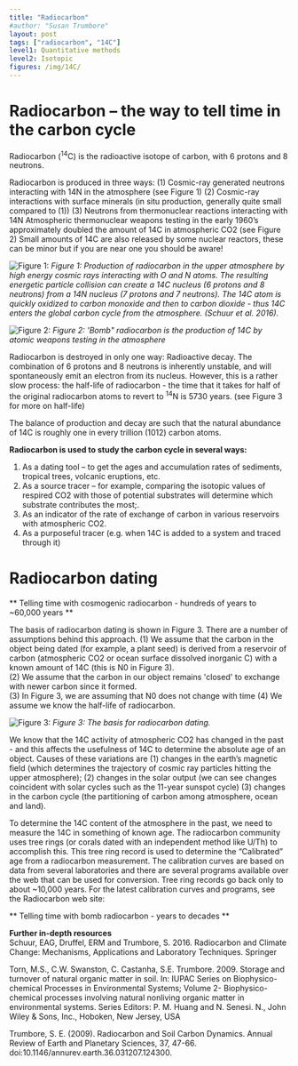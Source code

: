 ```yaml
---
title: "Radiocarbon"
#author: "Susan Trumbore"
layout: post
tags: ["radiocarbon", "14C"]
level1: Quantitative methods
level2: Isotopic
figures: /img/14C/
---
```


# Radiocarbon – the way to tell time in the carbon cycle
Radiocarbon (<sup>14</sup>C) is the radioactive isotope of carbon, with 6 protons and 8 neutrons. 

Radiocarbon is produced in three ways:
(1)	Cosmic-ray generated neutrons interacting with 14N in the  atmosphere (see Figure 1)
(2)	Cosmic-ray interactions with surface minerals (in situ production, generally quite small compared to (1))
(3)	Neutrons from thermonuclear reactions interacting with 14N 
Atmospheric thermonuclear weapons testing in the early 1960’s approximately doubled the amount of 14C in atmospheric CO2 (see Figure 2)
Small amounts of 14C are also released by some nuclear reactors, these can be minor but if you are near one you should be aware!

![Figure 1:   ]({{site.baseurl}}{{page.figures}}Figure1.png)
*Figure 1: Production of radiocarbon in the upper atmosphere by high energy cosmic rays interacting with O and N atoms. The resulting energetic particle collision can create a 14C nucleus (6 protons and 8 neutrons) from a 14N nucleus (7 protons and 7 neutrons).  The 14C atom is quickly oxidized to carbon monoxide and then to carbon dioxide - thus 14C enters the global carbon cycle from the atmosphere.  (Schuur et al. 2016).*

![Figure 2:   ]({{site.baseurl}}{{page.figures}}levin_bomb.png)
*Figure 2: 'Bomb" radiocarbon is the production of 14C by atomic weapons testing in the atmosphere*


Radiocarbon is destroyed in only one way: Radioactive decay.  The combination of 6 protons and 8 neutrons is inherently unstable, and will spontaneously emit an electron from its nucleus. However, this is a rather slow process: the half-life of radiocarbon - the time that it takes for half of the original radiocarbon atoms to revert to <sup>14</sup>N is 5730 years. (see Figure 3 for more on half-life)

The balance of production and decay are such that the natural abundance of 14C is roughly one in every trillion (1012) carbon atoms.   

**Radiocarbon is used to study the carbon cycle in several ways:**
 
1)	As a dating tool – to get the ages and accumulation rates of sediments, tropical trees, volcanic eruptions, etc.
2)	As a source tracer – for example, comparing the isotopic values of respired CO2 with those of potential substrates will determine which substrate contributes the most;.
3)	As an indicator of the rate of exchange of carbon in various reservoirs with atmospheric CO2.
3)  As a purposeful tracer (e.g. when 14C is added to a system and traced through it)



# Radiocarbon dating

** Telling time with cosmogenic radiocarbon - hundreds of years to ~60,000 years **

The basis of radiocarbon dating is shown in Figure 3.  There are a number of assumptions behind this approach. 
(1) We assume that the carbon in the object being dated (for example, a plant seed) is derived from a reservoir of carbon (atmospheric CO2 or ocean surface dissolved inorganic C) with a known amount of 14C (this is N0 in Figure 3).    
(2)  We assume that the carbon in our object remains 'closed' to exchange with newer carbon since it formed.  
(3) In Figure 3, we are assuming that N0 does not change with time
(4) We assume we know the half-life of radiocarbon.

![Figure 3:   ]({{site.baseurl}}{{page.figures}}decay.png)
*Figure 3: The basis for radiocarbon dating.*

We know that the 14C activity of atmospheric CO2 has changed in the past  - and this affects the usefulness of 14C to determine the absolute age of an object.
Causes of these variations are
(1)	changes in the earth’s magnetic field (which determines the trajectory of cosmic ray particles hitting the upper atmosphere); 
(2)	changes in the solar output (we can see changes coincident with solar cycles such as the 11-year sunspot cycle)
(3)	changes in the carbon cycle (the partitioning of carbon among atmosphere, ocean and land).

To determine the 14C content of the atmosphere in the past, we need to measure the 14C in something of known age. The radiocarbon community uses tree rings (or corals dated with an independent method like U/Th) to accomplish this. 
This tree ring record is used to determine the “Calibrated” age from a radiocarbon measurement.  The calibration curves are based on data from several laboratories and there are several programs available over the web that can be used for conversion. Tree ring records go back only to about ~10,000 years.  For the latest calibration curves and programs, see the Radiocarbon web site:  

** Telling time with bomb radiocarbon - years to decades **




 

**Further in-depth resources**    
Schuur, EAG, Druffel, ERM and Trumbore, S. 2016. Radiocarbon and Climate Change: Mechanisms, Applications and Laboratory Techniques. Springer

Torn, M.S., C.W. Swanston, C. Castanha, S.E. Trumbore. 2009. Storage and turnover of natural organic matter in soil. In: IUPAC Series on Biophysico-chemical Processes in Environmental Systems; Volume 2- Biophysico-chemical processes involving natural nonliving organic matter in environmental systems. Series Editors: P. M. Huang and N. Senesi. N., John Wiley & Sons, Inc., Hoboken, New Jersey, USA

Trumbore, S. E. (2009). Radiocarbon and Soil Carbon Dynamics. Annual Review of Earth and Planetary Sciences, 37, 47-66. doi:10.1146/annurev.earth.36.031207.124300.

